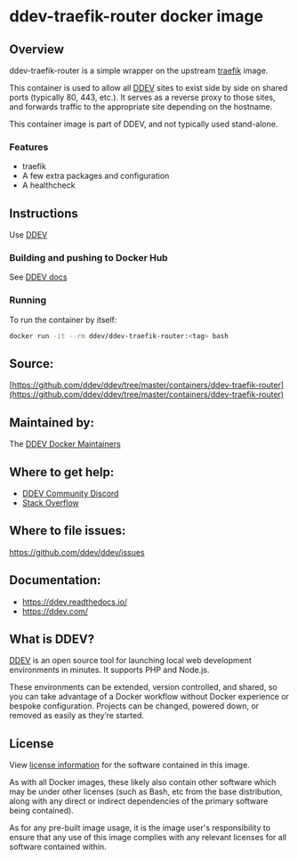 # ddev-traefik-router docker image

## Overview

ddev-traefik-router is a simple wrapper on the upstream [traefik](https://hub.docker.com/_/traefik) image.

This container is used to allow all [DDEV](https://github.com/ddev/ddev) sites to exist side by side on shared ports (typically 80, 443, etc.). It serves as a reverse proxy to those sites, and forwards traffic to the appropriate site depending on the hostname.

This container image is part of DDEV, and not typically used stand-alone.

### Features

* traefik
* A few extra packages and configuration
* A healthcheck

## Instructions

Use [DDEV](https://ddev.readthedocs.io)

### Building and pushing to Docker Hub

See [DDEV docs](https://ddev.readthedocs.io/en/stable/developers/release-management/#pushing-docker-images-with-the-github-actions-workflow)

### Running
To run the container by itself:

```bash
docker run -it --rm ddev/ddev-traefik-router:<tag> bash
```

## Source:

[https://github.com/ddev/ddev/tree/master/containers/ddev-traefik-router](https://github.com/ddev/ddev/tree/master/containers/ddev-traefik-router)

## Maintained by:

The [DDEV Docker Maintainers](https://github.com/ddev)

## Where to get help:

* [DDEV Community Discord](https://ddev.com/s/discord)
* [Stack Overflow](https://stackoverflow.com/questions/tagged/ddev)

## Where to file issues:

https://github.com/ddev/ddev/issues

## Documentation:

* https://ddev.readthedocs.io/
* https://ddev.com/

## What is DDEV?

[DDEV](https://github.com/ddev/ddev) is an open source tool for launching local web development environments in minutes. It supports PHP and Node.js.

These environments can be extended, version controlled, and shared, so you can take advantage of a Docker workflow without Docker experience or bespoke configuration. Projects can be changed, powered down, or removed as easily as they’re started.

## License

View [license information](https://github.com/ddev/ddev/blob/master/LICENSE) for the software contained in this image.

As with all Docker images, these likely also contain other software which may be under other licenses (such as Bash, etc from the base distribution, along with any direct or indirect dependencies of the primary software being contained).

As for any pre-built image usage, it is the image user's responsibility to ensure that any use of this image complies with any relevant licenses for all software contained within.

